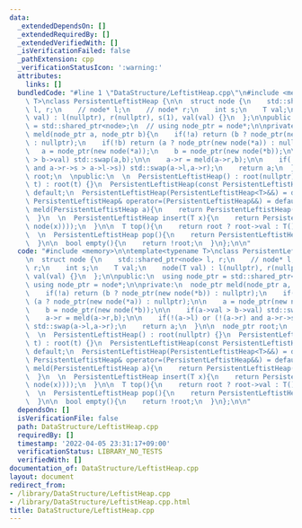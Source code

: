 ```yaml
---
data:
  _extendedDependsOn: []
  _extendedRequiredBy: []
  _extendedVerifiedWith: []
  _isVerificationFailed: false
  _pathExtension: cpp
  _verificationStatusIcon: ':warning:'
  attributes:
    links: []
  bundledCode: "#line 1 \"DataStructure/LeftistHeap.cpp\"\n#include <memory>\n\ntemplate<typename\
    \ T>\nclass PersistentLeftistHeap {\n\n  struct node {\n    std::shared_ptr<node>\
    \ l, r;\n    // node* l;\n    // node* r;\n    int s;\n    T val;\n    node(T\
    \ val) : l(nullptr), r(nullptr), s(1), val(val) {}\n  };\n\npublic:\n  using node_ptr\
    \ = std::shared_ptr<node>;\n  // using node_ptr = node*;\n\nprivate:\n  node_ptr\
    \ meld(node_ptr a, node_ptr b){\n    if(!a) return (b ? node_ptr(new node(*b))\
    \ : nullptr);\n    if(!b) return (a ? node_ptr(new node(*a)) : nullptr);\n\n \
    \   a = node_ptr(new node(*a));\n    b = node_ptr(new node(*b));\n\n    if(a->val\
    \ > b->val) std::swap(a,b);\n\n    a->r = meld(a->r,b);\n\n    if(!(a->l) or (!(a->r)\
    \ and a->r->s > a->l->s)) std::swap(a->l,a->r);\n    return a;\n  }\n\n  node_ptr\
    \ root;\n  \npublic:\n  \n  PersistentLeftistHeap() : root(nullptr) {}\n  PersistentLeftistHeap(node_ptr\
    \ t) : root(t) {}\n  PersistentLeftistHeap(const PersistentLeftistHeap<T>&) =\
    \ default;\n  PersistentLeftistHeap(PersistentLeftistHeap<T>&&) = default;\n \
    \ PersistentLeftistHeap& operator=(PersistentLeftistHeap&&) = default;\n\n  PersistentLeftistHeap\
    \ meld(PersistentLeftistHeap a){\n    return PersistentLeftistHeap(meld(root,a->root));\n\
    \  }\n  \n  PersistentLeftistHeap insert(T x){\n    return PersistentLeftistHeap(meld(root,node_ptr(new\
    \ node(x))));\n  }\n\n  T top(){\n    return root ? root->val : T();\n  }\n  \n\
    \  \n  PersistentLeftistHeap pop(){\n    return PersistentLeftistHeap(meld(root->l,root->r));\n\
    \  }\n\n  bool empty(){\n    return !root;\n  }\n};\n\n"
  code: "#include <memory>\n\ntemplate<typename T>\nclass PersistentLeftistHeap {\n\
    \n  struct node {\n    std::shared_ptr<node> l, r;\n    // node* l;\n    // node*\
    \ r;\n    int s;\n    T val;\n    node(T val) : l(nullptr), r(nullptr), s(1),\
    \ val(val) {}\n  };\n\npublic:\n  using node_ptr = std::shared_ptr<node>;\n  //\
    \ using node_ptr = node*;\n\nprivate:\n  node_ptr meld(node_ptr a, node_ptr b){\n\
    \    if(!a) return (b ? node_ptr(new node(*b)) : nullptr);\n    if(!b) return\
    \ (a ? node_ptr(new node(*a)) : nullptr);\n\n    a = node_ptr(new node(*a));\n\
    \    b = node_ptr(new node(*b));\n\n    if(a->val > b->val) std::swap(a,b);\n\n\
    \    a->r = meld(a->r,b);\n\n    if(!(a->l) or (!(a->r) and a->r->s > a->l->s))\
    \ std::swap(a->l,a->r);\n    return a;\n  }\n\n  node_ptr root;\n  \npublic:\n\
    \  \n  PersistentLeftistHeap() : root(nullptr) {}\n  PersistentLeftistHeap(node_ptr\
    \ t) : root(t) {}\n  PersistentLeftistHeap(const PersistentLeftistHeap<T>&) =\
    \ default;\n  PersistentLeftistHeap(PersistentLeftistHeap<T>&&) = default;\n \
    \ PersistentLeftistHeap& operator=(PersistentLeftistHeap&&) = default;\n\n  PersistentLeftistHeap\
    \ meld(PersistentLeftistHeap a){\n    return PersistentLeftistHeap(meld(root,a->root));\n\
    \  }\n  \n  PersistentLeftistHeap insert(T x){\n    return PersistentLeftistHeap(meld(root,node_ptr(new\
    \ node(x))));\n  }\n\n  T top(){\n    return root ? root->val : T();\n  }\n  \n\
    \  \n  PersistentLeftistHeap pop(){\n    return PersistentLeftistHeap(meld(root->l,root->r));\n\
    \  }\n\n  bool empty(){\n    return !root;\n  }\n};\n\n"
  dependsOn: []
  isVerificationFile: false
  path: DataStructure/LeftistHeap.cpp
  requiredBy: []
  timestamp: '2022-04-05 23:31:17+09:00'
  verificationStatus: LIBRARY_NO_TESTS
  verifiedWith: []
documentation_of: DataStructure/LeftistHeap.cpp
layout: document
redirect_from:
- /library/DataStructure/LeftistHeap.cpp
- /library/DataStructure/LeftistHeap.cpp.html
title: DataStructure/LeftistHeap.cpp
---
```

